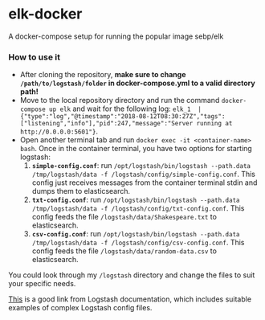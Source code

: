 # elk-docker
A docker-compose setup for running the popular image sebp/elk

### How to use it
* After cloning the repository, **make sure to change `/path/to/logstash/folder` in docker-compose.yml to a valid directory path!**
* Move to the local repository directory and run the command `docker-compose up elk` and wait for the following log: `elk_1  | {"type":"log","@timestamp":"2018-08-12T08:30:27Z","tags":["listening","info"],"pid":247,"message":"Server running at http://0.0.0.0:5601"}`.
* Open another terminal tab and run `docker exec -it <container-name> bash`. Once in the container terminal, you have two options for starting logstash:
  1. **`simple-config.conf`**: run `/opt/logstash/bin/logstash --path.data /tmp/logstash/data -f /logstash/config/simple-config.conf`. This config just receives messages from the container terminal stdin and dumps them to elasticsearch.
  2. **`txt-config.conf`**: run `/opt/logstash/bin/logstash --path.data /tmp/logstash/data -f /logstash/config/txt-config.conf`. This config feeds the file `/logstash/data/Shakespeare.txt` to elasticsearch.
  3. **`csv-config.conf`**: run `/opt/logstash/bin/logstash --path.data /tmp/logstash/data -f /logstash/config/csv-config.conf`. This config feeds the file `/logstash/data/random-data.csv` to elasticsearch.
  
You could look through my `/logstash` directory and change the files to suit your specific needs.

[This](https://www.elastic.co/guide/en/logstash/6.2/config-examples.html) is a good link from Logstash documentation, which includes suitable examples of complex Logstash config files.
